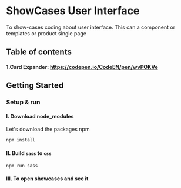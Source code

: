 # ShowCases User Interface
To show-cases coding about user interface. This can a component or templates or product single page
## Table of contents
####  1.Card Expander: https://codepen.io/CodeEN/pen/wvPOKVe

## Getting Started
### Setup & run

#### I. Download node_modules
Let's download the packages npm
```
npm install
```

#### II. Build `sass` to `css`
```
npm run sass
```

#### III. To open showcases and see it
